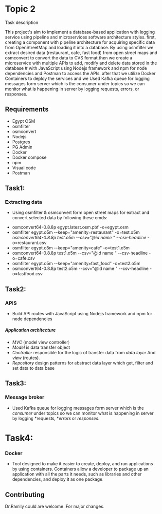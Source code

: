 # Topic 2 

Task description 

This project's aim to implement a database-based application with logging service using pipeline and microservices software architecture styles. first, creating a component with pipeline architecture for acquiring specific data from OpenStreetMap and loading it into a database. By using osmfilter we extract desired data (restaurant, cafe, fast food) from open street maps and osmconvert to convert the data to CVS format.then we create a microservice with multiple APIs to add, modify and delete data stored in the database # with JavaScript using Nodejs framework and npm for node dependencies and Postman to access the APIs. after that we utilize Docker Containers to deploy the services and we Used Kafka queue for logging messages form server which is the consumer under topics so we can monitor what is happening in server by logging requests, errors, or responses.
## Requirements

* Egypt OSM
* osmfilter
* osmconvert 
* Nodejs 
* Postgres 
* PG Admin
* Docker 
* Docker compose 
* npm
* Visual code 
* Postman 
 
## Task1: 
### Extracting data
- Using osmfilter & osmconvert form open street maps for extract and convert selected data by following these cmds: 
   

* osmconvert64-0.8.8p egypt.latest.osm.pbf -o=egypt.osm
* osmfilter egypt.o5m --keep="amenity=restaurant" -o=test.o5m *osmconvert64-0.8.8p test.o5m --csv="@id name " --csv-headline -* o=restaurant.csv
* osmfilter egypt.o5m --keep="amenity=cafe" -o=test1.o5m
* osmconvert64-0.8.8p test1.o5m --csv="@id name " --csv-headline -o=cafe.csv
* osmfilter egypt.o5m --keep="amenity=fast_food" -o=test2.o5m
* osmconvert64-0.8.8p test2.o5m --csv="@id name " --csv-headline -o=fastfood.csv

## Task2: 
### APIS
- Build API routes with JavaScript using Nodejs framework and npm for node dependencies
##### Application architecture 
- *MVC* (model view controller) 
- *Model* is data transfer object 
- *Controller* responsible for the logic of transfer data from *data layer* And *view* (routes).
- *Repository* design patterns for abstract data layer which get, filter and set data to data base
 
## Task3: 
### Message broker
- Used Kafka queue for logging messages form server which is the *consumer* under topics so we can monitor what is happening in server by logging *requests, **errors* or *responses*.

# Task4: 
### Docker

- Tool designed to make it easier to create, deploy, and run applications by using containers. Containers allow a developer to package up an application with all the parts it needs, such as libraries and other dependencies, and deploy it as one package.

## Contributing
Dr.Ramlly could are welcome. For major changes.
